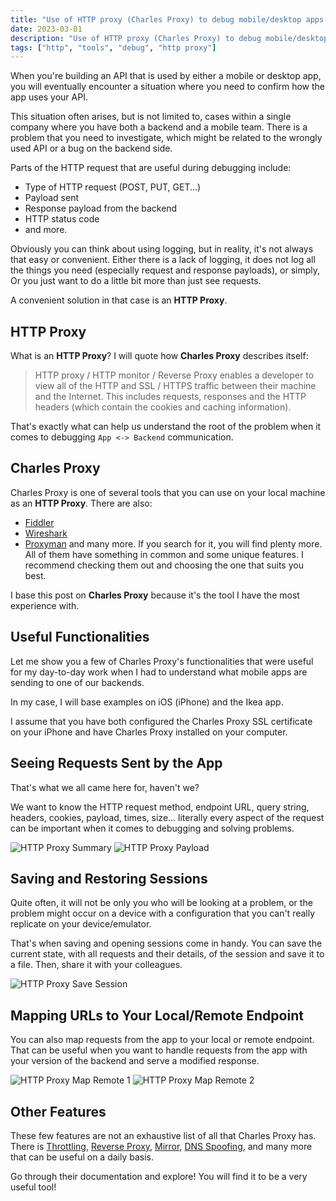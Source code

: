 ```yaml
---
title: "Use of HTTP proxy (Charles Proxy) to debug mobile/desktop apps."
date: 2023-03-01
description: "Use of HTTP proxy (Charles Proxy) to debug mobile/desktop apps."
tags: ["http", "tools", "debug", "http proxy"]
---
```


When you're building an API that is used by either a mobile or desktop app, you will eventually encounter a situation where you need to confirm how the app uses your API.

This situation often arises, but is not limited to, cases within a single company where you have both a backend and a mobile team. There is a problem that you need to investigate, which might be related to the wrongly used API or a bug on the backend side.

Parts of the HTTP request that are useful during debugging include:
- Type of HTTP request (POST, PUT, GET...)
- Payload sent
- Response payload from the backend
- HTTP status code
- and more.

Obviously you can think about using logging, but in reality, it's not always that easy or convenient. Either there is a lack of logging, it does not log all the things you need (especially request and response payloads), or simply, 
Or you just want to do a little bit more than just see requests.

A convenient solution in that case is an **HTTP Proxy**.

## HTTP Proxy
What is an **HTTP Proxy**? I will quote how **Charles Proxy** describes itself:
> HTTP proxy / HTTP monitor / Reverse Proxy enables a developer to view all of the HTTP and SSL / HTTPS traffic between their machine and the Internet. This includes requests, responses and the HTTP headers (which contain the cookies and caching information).

That's exactly what can help us understand the root of the problem when it comes to debugging `App <-> Backend` communication.

## Charles Proxy
Charles Proxy is one of several tools that you can use on your local machine as an **HTTP Proxy**. There are also:
- [Fiddler](https://www.telerik.com/fiddler)
- [Wireshark](https://www.wireshark.org/)
- [Proxyman](https://proxyman.io/)
  and many more. If you search for it, you will find plenty more. All of them have something in common and some unique features. I recommend checking them out and choosing the one that suits you best.

I base this post on **Charles Proxy** because it's the tool I have the most experience with.

## Useful Functionalities
Let me show you a few of Charles Proxy's functionalities that were useful for my day-to-day work when I had to understand what mobile apps are sending to one of our backends.

In my case, I will base examples on iOS (iPhone) and the Ikea app.

I assume that you have both configured the Charles Proxy SSL certificate on your iPhone and have Charles Proxy installed on your computer.

## Seeing Requests Sent by the App

That's what we all came here for, haven't we?

We want to know the HTTP request method, endpoint URL, query string, headers, cookies, payload, times, size... literally every aspect of the request can be important when it comes to debugging and solving problems.

![HTTP Proxy Summary](/img/use-of-charles-http-proxy/charles-proxy-request-summary.png)
![HTTP Proxy Payload](/img/use-of-charles-http-proxy/charles-proxy-request-payload.png)

## Saving and Restoring Sessions

Quite often, it will not be only you who will be looking at a problem, or the problem might occur on a device with a configuration that you can't really replicate on your device/emulator.

That's when saving and opening sessions come in handy. You can save the current state, with all requests and their details, of the session and save it to a file. Then, share it with your colleagues.

![HTTP Proxy Save Session](/img/use-of-charles-http-proxy/charles-proxy-save-session.png)

## Mapping URLs to Your Local/Remote Endpoint

You can also map requests from the app to your local or remote endpoint. That can be useful when you want to handle requests from the app with your version of the backend and serve a modified response.

![HTTP Proxy Map Remote 1](/img/use-of-charles-http-proxy/charles-proxy-map-remote-1.png)
![HTTP Proxy Map Remote 2](/img/use-of-charles-http-proxy/charles-proxy-map-remote-2.png)

## Other Features

These few features are not an exhaustive list of all that Charles Proxy has. There is [Throttling](https://www.charlesproxy.com/documentation/proxying/throttling), [Reverse Proxy](https://www.charlesproxy.com/documentation/proxying/reverse-proxy), [Mirror](https://www.charlesproxy.com/documentation/tools/mirror), [DNS Spoofing](https://www.charlesproxy.com/documentation/tools/dns-spoofing), and many more that can be useful on a daily basis.

Go through their documentation and explore! You will find it to be a very useful tool!

